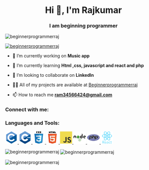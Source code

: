 <h1 align="center">Hi 👋, I'm Rajkumar</h1>
<h3 align="center">I am beginning programmer</h3>

<p align="left"> <img src="https://komarev.com/ghpvc/?username=beginnerprogrammerraj&label=Profile%20views&color=0e75b6&style=flat" alt="beginnerprogrammerraj" /> </p>

<p align="left"> <a href="https://github.com/ryo-ma/github-profile-trophy"><img src="https://github-profile-trophy.vercel.app/?username=beginnerprogrammerraj" alt="beginnerprogrammerraj" /></a> </p>

- 🔭 I’m currently working on **Music app**

- 🌱 I’m currently learning **Html ,css, javascript and react and php**

- 👯 I’m looking to collaborate on **LinkedIn**

- 👨‍💻 All of my projects are available at [Beginnerprogrammerraj](Beginnerprogrammerraj)

- 📫 How to reach me **ram34566424@gmail.com**

<h3 align="left">Connect with me:</h3>
<p align="left">
</p>

<h3 align="left">Languages and Tools:</h3>
<p align="left"> <a href="https://www.cprogramming.com/" target="_blank" rel="noreferrer"> <img src="https://raw.githubusercontent.com/devicons/devicon/master/icons/c/c-original.svg" alt="c" width="40" height="40"/> </a> <a href="https://www.w3schools.com/cpp/" target="_blank" rel="noreferrer"> <img src="https://raw.githubusercontent.com/devicons/devicon/master/icons/cplusplus/cplusplus-original.svg" alt="cplusplus" width="40" height="40"/> </a> <a href="https://www.w3schools.com/css/" target="_blank" rel="noreferrer"> <img src="https://raw.githubusercontent.com/devicons/devicon/master/icons/css3/css3-original-wordmark.svg" alt="css3" width="40" height="40"/> </a> <a href="https://www.w3.org/html/" target="_blank" rel="noreferrer"> <img src="https://raw.githubusercontent.com/devicons/devicon/master/icons/html5/html5-original-wordmark.svg" alt="html5" width="40" height="40"/> </a> <a href="https://developer.mozilla.org/en-US/docs/Web/JavaScript" target="_blank" rel="noreferrer"> <img src="https://raw.githubusercontent.com/devicons/devicon/master/icons/javascript/javascript-original.svg" alt="javascript" width="40" height="40"/> </a> <a href="https://nodejs.org" target="_blank" rel="noreferrer"> <img src="https://raw.githubusercontent.com/devicons/devicon/master/icons/nodejs/nodejs-original-wordmark.svg" alt="nodejs" width="40" height="40"/> </a> <a href="https://www.php.net" target="_blank" rel="noreferrer"> <img src="https://raw.githubusercontent.com/devicons/devicon/master/icons/php/php-original.svg" alt="php" width="40" height="40"/> </a> <a href="https://reactjs.org/" target="_blank" rel="noreferrer"> <img src="https://raw.githubusercontent.com/devicons/devicon/master/icons/react/react-original-wordmark.svg" alt="react" width="40" height="40"/> </a> </p>

<p><img align="left" src="https://github-readme-stats.vercel.app/api/top-langs?username=beginnerprogrammerraj&show_icons=true&locale=en&layout=compact" alt="beginnerprogrammerraj" /></p>

<p>&nbsp;<img align="center" src="https://github-readme-stats.vercel.app/api?username=beginnerprogrammerraj&show_icons=true&locale=en" alt="beginnerprogrammerraj" /></p>

<p><img align="center" src="https://github-readme-streak-stats.herokuapp.com/?user=beginnerprogrammerraj&" alt="beginnerprogrammerraj" /></p>
